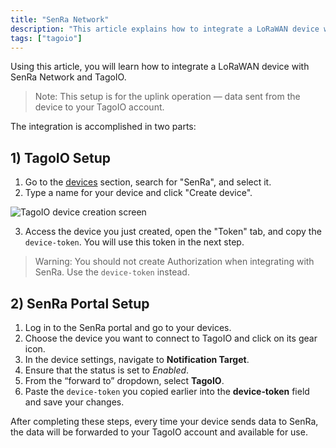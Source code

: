 ```yaml
---
title: "SenRa Network"
description: "This article explains how to integrate a LoRaWAN device with SenRa Network and TagoIO, focusing on the TagoIO device setup and the token required for uplink data."
tags: ["tagoio"]
---
```

Using this article, you will learn how to integrate a LoRaWAN device with SenRa Network and TagoIO.

> Note: This setup is for the uplink operation — data sent from the device to your TagoIO account.

The integration is accomplished in two parts:

## 1) TagoIO Setup

1. Go to the [devices](../../devices/) section, search for "SenRa", and select it.
2. Type a name for your device and click "Create device".

![TagoIO device creation screen](/docs_imagem/tagoio/senra-network-2.png)

3. Access the device you just created, open the "Token" tab, and copy the `device-token`. You will use this token in the next step.

> Warning: You should not create Authorization when integrating with SenRa. Use the `device-token` instead.

## 2) SenRa Portal Setup

1. Log in to the SenRa portal and go to your devices.
2. Choose the device you want to connect to TagoIO and click on its gear icon.
3. In the device settings, navigate to **Notification Target**.
4. Ensure that the status is set to *Enabled*.
5. From the “forward to” dropdown, select **TagoIO**.
6. Paste the `device-token` you copied earlier into the **device‑token** field and save your changes.

After completing these steps, every time your device sends data to SenRa, the data will be forwarded to your TagoIO account and available for use.